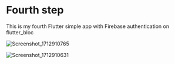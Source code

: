 # Fourth step

This is my fourth Flutter simple app with Firebase authentication on flutter_bloc

![Screenshot_1712910765](https://github.com/CustomAtlas/fourth-step/assets/165499054/4efa167f-1fe1-4d34-a79f-a88d6674a61a)

![Screenshot_1712910631](https://github.com/CustomAtlas/fourth-step/assets/165499054/490b1586-633f-48e3-82fe-0d5295208522)
